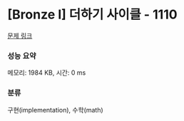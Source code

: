 # [Bronze I] 더하기 사이클 - 1110 

[문제 링크](https://www.acmicpc.net/problem/1110) 

### 성능 요약

메모리: 1984 KB, 시간: 0 ms

### 분류

구현(implementation), 수학(math)

